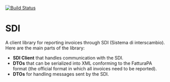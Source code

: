 [![Build Status](https://mews.visualstudio.com/Mews/_apis/build/status/MewsSystems.fiscalization-italy?branchName=master)](https://mews.visualstudio.com/Mews/_build/latest?definitionId=2&branchName=master)

# SDI
A client library for reporting invoices through SDI (Sistema di interscambio). Here are the main parts of the library:
- **SDI Client** that handles communication with the SDI.
- **DTOs** that can be serialized into XML conforming to the FatturaPA format (the official format in which all invoices need to be reported).
- **DTOs** for handling messages sent by the SDI.
